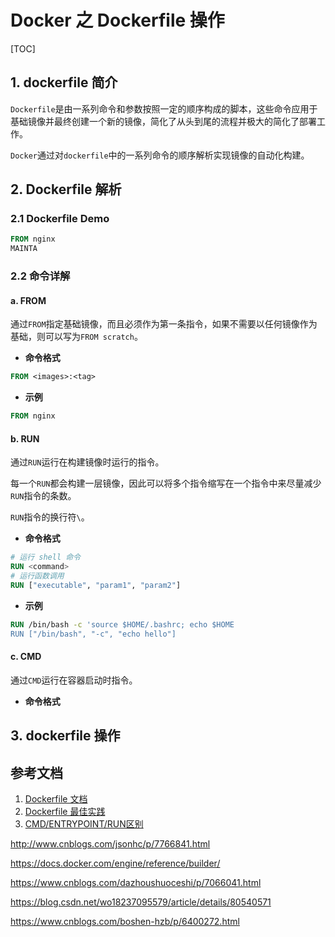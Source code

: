# Docker 之 Dockerfile 操作

[TOC]

## 1. dockerfile 简介

`Dockerfile`是由一系列命令和参数按照一定的顺序构成的脚本，这些命令应用于基础镜像并最终创建一个新的镜像，简化了从头到尾的流程并极大的简化了部署工作。

`Docker`通过对`dockerfile`中的一系列命令的顺序解析实现镜像的自动化构建。

## 2. Dockerfile 解析

### 2.1 Dockerfile Demo

```dockerfile
FROM nginx
MAINTA
```

### 2.2 命令详解 

#### a. FROM

通过`FROM`指定基础镜像，而且必须作为第一条指令，如果不需要以任何镜像作为基础，则可以写为`FROM scratch`。

- **命令格式**

```dockerfile
FROM <images>:<tag>
```

- **示例**

```dockerfile
FROM nginx
```

#### b. RUN

通过`RUN`运行在构建镜像时运行的指令。

每一个`RUN`都会构建一层镜像，因此可以将多个指令缩写在一个指令中来尽量减少`RUN`指令的条数。

`RUN`指令的换行符`\`。

- **命令格式**

```dockerfile
# 运行 shell 命令
RUN <command>
# 运行函数调用
RUN ["executable", "param1", "param2"]
```

- **示例**

```dockerfile
RUN /bin/bash -c 'source $HOME/.bashrc; echo $HOME 
RUN ["/bin/bash", "-c", "echo hello"]
```

#### c. CMD

通过`CMD`运行在容器启动时指令。

- **命令格式**

## 3. dockerfile 操作



## 参考文档

1. [Dockerfile 文档](https://docs.docker.com/engine/reference/builder/#dockerfile-reference)
2. [Dockerfile 最佳实践](https://docs.docker.com/engine/userguide/eng-image/dockerfile_best-practices/#build-cache)
3. [CMD/ENTRYPOINT/RUN区别](https://segmentfault.com/q/1010000000417103)

http://www.cnblogs.com/jsonhc/p/7766841.html

<https://docs.docker.com/engine/reference/builder/> 





https://www.cnblogs.com/dazhoushuoceshi/p/7066041.html

https://blog.csdn.net/wo18237095579/article/details/80540571

https://www.cnblogs.com/boshen-hzb/p/6400272.html